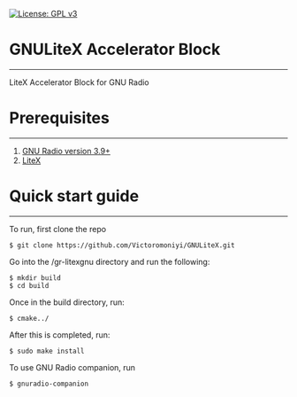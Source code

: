 [![License: GPL v3](https://img.shields.io/badge/License-GPLv3-blue.svg)](https://www.gnu.org/licenses/gpl-3.0)

# GNULiteX Accelerator Block

-------------

LiteX Accelerator Block for GNU Radio


# Prerequisites

-------------

1. [GNU Radio version 3.9+](https://github.com/gnuradio/gnuradio)
2. [LiteX](https://github.com/enjoy-digital/litex)


# Quick start guide

-------------

To run, first clone the repo
```
$ git clone https://github.com/Victoromoniyi/GNULiteX.git
```
Go into the /gr-litexgnu directory and run the following:

```
$ mkdir build
$ cd build
```
Once in the build directory, run:
```
$ cmake../
```
After this is completed, run:
```
$ sudo make install
```

To use GNU Radio companion, run
```
$ gnuradio-companion
```
